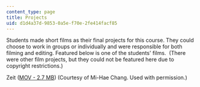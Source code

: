 ```yaml
---
content_type: page
title: Projects
uid: d1d4a37d-9853-0a5e-f70e-2fe414facf85
---
```


Students made short films as their final projects for this course. They could choose to work in groups or individually and were responsible for both filming and editing. Featured below is one of the students' films.  (There were other film projects, but they could not be featured here due to copyright restrictions.)

Zeit ([MOV - 2.7 MB](/ans7870/21f/21f.414/f06/projects/Zeit.mov)) (Courtesy of Mi-Hae Chang. Used with permission.)